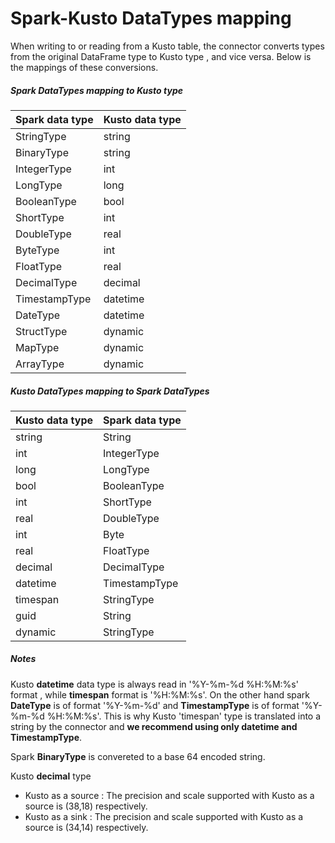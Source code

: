 # Spark-Kusto DataTypes mapping

When writing to or reading from a Kusto table, the connector converts types from the original DataFrame type to Kusto type
, and vice versa. Below is the mappings of these conversions.

##### Spark DataTypes mapping to Kusto type

| Spark data type | Kusto data type |
|-----------------|-----------------|
| StringType      | string          |
| BinaryType      | string          |
| IntegerType     | int             |
| LongType        | long            |
| BooleanType     | bool            |
| ShortType       | int             |
| DoubleType      | real            |
| ByteType        | int             |
| FloatType       | real            |
| DecimalType     | decimal         |
| TimestampType   | datetime        |
| DateType        | datetime        |
| StructType      | dynamic         |
| MapType         | dynamic         |
| ArrayType       | dynamic         |

##### Kusto DataTypes mapping to Spark DataTypes

| Kusto data type | Spark data type |
|-----------------|-----------------|
| string          | String          |
| int             | IntegerType     |
| long            | LongType        |
| bool            | BooleanType     |
| int             | ShortType       |
| real            | DoubleType      |
| int             | Byte            |
| real            | FloatType       |
| decimal         | DecimalType     |
| datetime        | TimestampType   |
| timespan        | StringType      |
| guid            | String          |
| dynamic         | StringType      |

##### Notes


Kusto **datetime** data type is always read in '%Y-%m-%d %H:%M:%s' format , while **timespan** format is '%H:%M:%s'. On the other
hand spark **DateType** is of format '%Y-%m-%d' and **TimestampType** is of format '%Y-%m-%d %H:%M:%s'. This is why Kusto 'timespan' 
type is translated into a string by the connector and **we recommend using only datetime and TimestampType**. 

Spark **BinaryType** is convereted to a base 64 encoded string.

Kusto **decimal** type 
- Kusto as a source : The precision and scale supported with Kusto as a source is (38,18) respectively.
- Kusto as a sink : The precision and scale supported with Kusto as a source is (34,14) respectively.
    